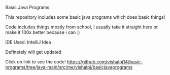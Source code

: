 Basic Java Programs

This repository includes some basic java programs which does basic things!

Code includes things mostly from school, I usually take it straight here or make it 100x better because i can :)

IDE Used: IntelliJ Idea

Definetely will get updated

Click on link to see the code!
https://github.com/vishalpj14/basic-programs/tree/java-main/src/me/vishalpj/basicjavaprograms
